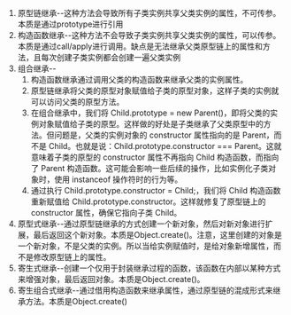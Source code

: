 1. 原型链继承--这种方法会导致所有子类实例共享父类实例的属性，不可传参。本质是通过prototype进行引用
2. 构造函数继承--这种方法不会导致子类实例共享父类实例的属性，可以传参。本质是通过call/apply进行调用。缺点是无法继承父类原型链上的属性和方法，且每次创建子类实例都会创建一遍父类实例
3. 组合继承-- 
    1. 构造函数继承通过调用父类的构造函数来继承父类的实例属性。
	2. 原型链继承将父类的原型对象赋值给子类的原型对象，这样子类的实例就可以访问父类的原型方法。
    3. 在组合继承中，我们将 Child.prototype = new Parent()，即将父类的实例对象赋值给子类的原型。这样做的好处是子类继承了父类原型中的方法。但问题是，父类的实例对象的 constructor 属性指向的是 Parent，而不是 Child。也就是说：Child.prototype.constructor === Parent。这就意味着子类的原型的 constructor 属性不再指向 Child 构造函数，而指向了 Parent 构造函数。这可能会影响一些后续的操作，比如实例化子类对象时，使用 instanceof 操作符时的行为等。
    4. 通过执行 Child.prototype.constructor = Child;，我们将 Child 构造函数重新赋值给 Child.prototype.constructor。这样就修复了原型链上的 constructor 属性，确保它指向子类 Child。
4. 原型式继承--通过原型链继承的方式创建一个新对象，然后对新对象进行扩展，最后返回这个新对象。本质是Object.create()。注意，这里创建的对象是一个新对象，不是父类的实例。所以当给实例赋值时，是给对象新增属性，而不是修改原型链上的属性。
5. 寄生式继承--创建一个仅用于封装继承过程的函数，该函数在内部以某种方式来增强对象，最后返回对象。本质是Object.create()。
6. 寄生组合式继承--通过借用构造函数来继承属性，通过原型链的混成形式来继承方法。本质是Object.create()


